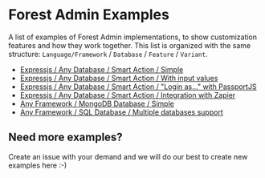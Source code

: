 # Forest Admin Examples
A list of examples of Forest Admin implementations, to show customization features and how they work together. This list is organized with the same structure: `Language/Framework` / `Database` / `Feature` / `Variant`.

- [Expressjs / Any Database / Smart Action / Simple](/examples/expressjs/smart-action/simple)
- [Expressjs / Any Database / Smart Action / With input values](/examples/expressjs/smart-action/with-input-values)
- [Expressjs / Any Database / Smart Action / "Login as..." with PassportJS](/examples/expressjs/smart-action/login-as-with-passportjs)
- [Expressjs / Any Database / Smart Action / Integration with Zapier](/examples/expressjs/smart-action/integration-with-zapier)
- [Any Framework / MongoDB Database / Simple](/examples/mongodb-database/simple)
- [Any Framework / SQL Database / Multiple databases support](/examples/sql-database/multiple-databases)

## Need more examples?

Create an issue with your demand and we will do our best to create new examples here :-)
